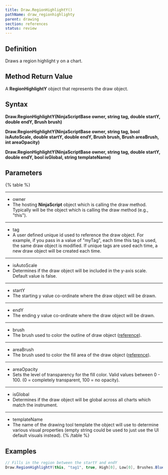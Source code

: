 ```yaml
---
title: Draw.RegionHighlightY()
pathName: draw_regionhighlighty
parent: drawing
section: references
status: review
---
```


## Definition

Draws a region highlight y on a chart.

## Method Return Value

A **RegionHighlightY** object that represents the draw object.

## Syntax

**Draw.RegionHighlightY(NinjaScriptBase owner, string tag, double startY, double endY, Brush brush)**  

**Draw.RegionHighlightY(NinjaScriptBase owner, string tag, bool isAutoScale, double startY, double endY, Brush brush, Brush areaBrush, int areaOpacity)**  

**Draw.RegionHighlightY(NinjaScriptBase owner, string tag, double startY, double endY, bool isGlobal, string templateName)**

## Parameters

{% table %}

---

* owner
* The hosting **NinjaScript** object which is calling the draw method. Typically will be the object which is calling the draw method (e.g., "this").

---

* tag
* A user defined unique id used to reference the draw object. For example, if you pass in a value of "myTag", each time this tag is used, the same draw object is modified. If unique tags are used each time, a new draw object will be created each time.

---

* isAutoScale
* Determines if the draw object will be included in the y-axis scale. Default value is false.

---

* startY
* The starting y value co-ordinate where the draw object will be drawn.

---

* endY
* The ending y value co-ordinate where the draw object will be drawn.

---

* brush
* The brush used to color the outline of draw object ([reference](brushes)).

---

* areaBrush
* The brush used to color the fill area of the draw object ([reference](brushes)).

---

* areaOpacity
* Sets the level of transparency for the fill color. Valid values between 0 - 100. (0 = completely transparent, 100 = no opacity).

---

* isGlobal
* Determines if the draw object will be global across all charts which match the instrument.

---

* templateName
* The name of the drawing tool template the object will use to determine various visual properties (empty string could be used to just use the UI default visuals instead).
{% /table %}

## Examples

```csharp
// Fills in the region between the startY and endY
Draw.RegionHighlightY(this, "tag1", true, High[0], Low[0], Brushes.Blue, Brushes.Green, 20);
```
